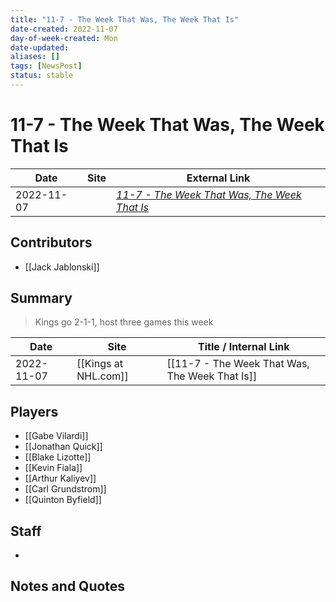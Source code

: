 ```yaml
---
title: "11-7 - The Week That Was, The Week That Is"
date-created: 2022-11-07
day-of-week-created: Mon
date-updated: 
aliases: []
tags: [NewsPost]
status: stable
---
```


# 11-7 - The Week That Was, The Week That Is

| Date     | Site | External Link                          | 
| -------- | ---- | -------------------------------------- |
| 2022-11-07 |      | [*11-7 - The Week That Was, The Week That Is*](https://www.nhl.com/kings/news/117---the-week-that-was-the-week-that-is/c-337300228) |

## Contributors
- [[Jack Jablonski]]

## Summary
> Kings go 2-1-1, host three games this week

| Date | Site | Title / Internal Link | 
| ---- | ---- | --------------------- |
| 2022-11-07 | [[Kings at NHL.com]]    | [[11-7 - The Week That Was, The Week That Is]]                            |

## Players
- [[Gabe Vilardi]]
- [[Jonathan Quick]]
- [[Blake Lizotte]]
- [[Kevin Fiala]]
- [[Arthur Kaliyev]]
- [[Carl Grundstrom]]
- [[Quinton Byfield]]

## Staff
- 

## Notes and Quotes
> 


